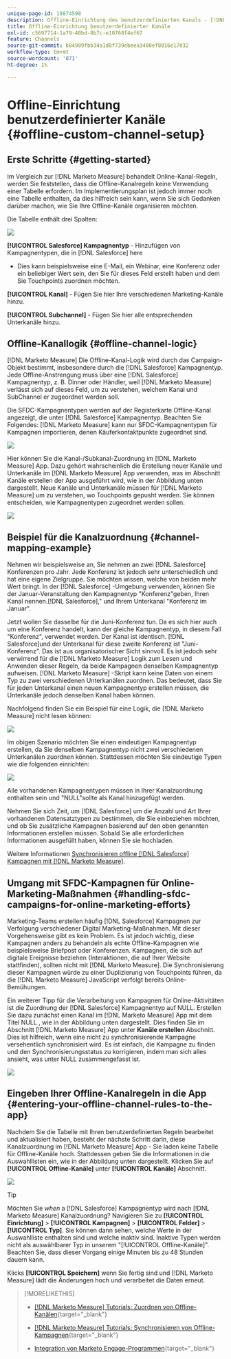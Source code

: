 ```yaml
---
unique-page-id: 18874598
description: Offline-Einrichtung des benutzerdefinierten Kanals - [!DNL Marketo Measure]
title: Offline-Einrichtung benutzerdefinierter Kanäle
exl-id: c5697714-1a79-40bd-8b7c-e10768f4ef67
feature: Channels
source-git-commit: b84909fbb34a1d8f739ebeea3400ef8816e17d32
workflow-type: tm+mt
source-wordcount: '871'
ht-degree: 1%

---
```


# Offline-Einrichtung benutzerdefinierter Kanäle {#offline-custom-channel-setup}

## Erste Schritte {#getting-started}

Im Vergleich zur [!DNL Marketo Measure] behandelt Online-Kanal-Regeln, werden Sie feststellen, dass die Offline-Kanalregeln keine Verwendung einer Tabelle erfordern. Im Implementierungsplan ist jedoch immer noch eine Tabelle enthalten, da dies hilfreich sein kann, wenn Sie sich Gedanken darüber machen, wie Sie Ihre Offline-Kanäle organisieren möchten.

Die Tabelle enthält drei Spalten:

![](assets/1-2.png)

**[!UICONTROL Salesforce] Kampagnentyp** - Hinzufügen von Kampagnentypen, die in [!DNL Salesforce] here

* Dies kann beispielsweise eine E-Mail, ein Webinar, eine Konferenz oder ein beliebiger Wert sein, den Sie für dieses Feld erstellt haben und dem Sie Touchpoints zuordnen möchten.

**[!UICONTROL Kanal]** - Fügen Sie hier Ihre verschiedenen Marketing-Kanäle hinzu.

**[!UICONTROL Subchannel]** - Fügen Sie hier alle entsprechenden Unterkanäle hinzu.

## Offline-Kanallogik {#offline-channel-logic}

[!DNL Marketo Measure] Die Offline-Kanal-Logik wird durch das Campaign-Objekt bestimmt, insbesondere durch die [!DNL Salesforce] Kampagnentyp. Jede Offline-Anstrengung muss über eine [!DNL Salesforce] Kampagnentyp, z. B. Dinner oder Händler, weil [!DNL Marketo Measure] verlässt sich auf dieses Feld, um zu verstehen, welchem Kanal und SubChannel er zugeordnet werden soll.

Die SFDC-Kampagnentypen werden auf der Registerkarte Offline-Kanal angezeigt, die unter [!DNL Salesforce] Kampagnentyp. Beachten Sie Folgendes: [!DNL Marketo Measure] kann nur SFDC-Kampagnentypen für Kampagnen importieren, denen Käuferkontaktpunkte zugeordnet sind.

![](assets/2-2.png)

Hier können Sie die Kanal-/Subkanal-Zuordnung im [!DNL Marketo Measure] App. Dazu gehört wahrscheinlich die Erstellung neuer Kanäle und Unterkanäle im [!DNL Marketo Measure] App verwenden, was im Abschnitt Kanäle erstellen der App ausgeführt wird, wie in der Abbildung unten dargestellt. Neue Kanäle und Unterkanäle müssen für [!DNL Marketo Measure] um zu verstehen, wo Touchpoints gepusht werden. Sie können entscheiden, wie Kampagnentypen zugeordnet werden sollen.

![](assets/3-2.png)

## Beispiel für die Kanalzuordnung {#channel-mapping-example}

Nehmen wir beispielsweise an, Sie nehmen an zwei [!DNL Salesforce] Konferenzen pro Jahr. Jede Konferenz ist jedoch sehr unterschiedlich und hat eine eigene Zielgruppe. Sie möchten wissen, welche von beiden mehr Wert bringt. In der [!DNL Salesforce] -Umgebung verwenden, können Sie der Januar-Veranstaltung den Kampagnentyp &quot;Konferenz&quot;geben, Ihren Kanal nennen.[!DNL Salesforce],&quot; und Ihrem Unterkanal &quot;Konferenz im Januar&quot;.

Jetzt wollen Sie dasselbe für die Juni-Konferenz tun. Da es sich hier auch um eine Konferenz handelt, kann der gleiche Kampagnentyp, in diesem Fall &quot;Konferenz&quot;, verwendet werden. Der Kanal ist identisch. [!DNL Salesforce]und der Unterkanal für diese zweite Konferenz ist &quot;Juni-Konferenz&quot;. Das ist aus organisatorischer Sicht sinnvoll. Es ist jedoch sehr verwirrend für die [!DNL Marketo Measure] Logik zum Lesen und Anwenden dieser Regeln, da beide Kampagnen denselben Kampagnentyp aufweisen. [!DNL Marketo Measure] -Skript kann keine Daten von einem Typ zu zwei verschiedenen Unterkanälen zuordnen. Das bedeutet, dass Sie für jeden Unterkanal einen neuen Kampagnentyp erstellen müssen, die Unterkanäle jedoch denselben Kanal haben können.

Nachfolgend finden Sie ein Beispiel für eine Logik, die [!DNL Marketo Measure] nicht lesen können:

![](assets/4-2.png)

Im obigen Szenario möchten Sie einen eindeutigen Kampagnentyp erstellen, da Sie denselben Kampagnentyp nicht zwei verschiedenen Unterkanälen zuordnen können. Stattdessen möchten Sie eindeutige Typen wie die folgenden einrichten:

![](assets/5-2.png)

Alle vorhandenen Kampagnentypen müssen in Ihrer Kanalzuordnung enthalten sein und &quot;NULL&quot;sollte als Kanal hinzugefügt werden.

Nehmen Sie sich Zeit, um [!DNL Salesforce] um die Anzahl und Art Ihrer vorhandenen Datensatztypen zu bestimmen, die Sie einbeziehen möchten, und ob Sie zusätzliche Kampagnen basierend auf den oben genannten Informationen erstellen müssen. Sobald Sie alle erforderlichen Informationen ausgefüllt haben, können Sie sie hochladen.

Weitere Informationen [Synchronisieren offline [!DNL Salesforce] Kampagnen mit [!DNL Marketo Measure]](/help/channel-tracking-and-setup/offline-channels/legacy-processes/syncing-offline-campaigns.md).

## Umgang mit SFDC-Kampagnen für Online-Marketing-Maßnahmen {#handling-sfdc-campaigns-for-online-marketing-efforts}

Marketing-Teams erstellen häufig [!DNL Salesforce] Kampagnen zur Verfolgung verschiedener Digital Marketing-Maßnahmen. Mit dieser Vorgehensweise gibt es kein Problem. Es ist jedoch wichtig, diese Kampagnen anders zu behandeln als echte Offline-Kampagnen wie beispielsweise Briefpost oder Konferenzen. Kampagnen, die sich auf digitale Ereignisse beziehen (Interaktionen, die auf Ihrer Website stattfinden), sollten nicht mit [!DNL Marketo Measure]. Die Synchronisierung dieser Kampagnen würde zu einer Duplizierung von Touchpoints führen, da die [!DNL Marketo Measure] JavaScript verfolgt bereits Online-Bemühungen.

Ein weiterer Tipp für die Verarbeitung von Kampagnen für Online-Aktivitäten ist die Zuordnung der [!DNL Salesforce] Kampagnentyp auf NULL. Erstellen Sie dazu zunächst einen Kanal im [!DNL Marketo Measure] App mit dem Titel NULL , wie in der Abbildung unten dargestellt. Dies finden Sie im Abschnitt [!DNL Marketo Measure] App unter **Kanäle erstellen** Abschnitt. Dies ist hilfreich, wenn eine nicht zu synchronisierende Kampagne versehentlich synchronisiert wird. Es ist einfach, die Kampagne zu finden und den Synchronisierungsstatus zu korrigieren, indem man sich alles ansieht, was unter NULL zusammengefasst ist.

![](assets/6-2.png)

## Eingeben Ihrer Offline-Kanalregeln in die App {#entering-your-offline-channel-rules-to-the-app}

Nachdem Sie die Tabelle mit Ihren benutzerdefinierten Regeln bearbeitet und aktualisiert haben, besteht der nächste Schritt darin, diese Kanalzuordnung im [!DNL Marketo Measure] App - Sie laden keine Tabelle für Offline-Kanäle hoch. Stattdessen geben Sie die Informationen in die Auswahllisten ein, wie in der Abbildung unten dargestellt. Klicken Sie auf **[!UICONTROL Offline-Kanäle]** unter **[!UICONTROL Kanäle]** Abschnitt.

![](assets/7-2.png)

>[!TIP]
>
>Möchten Sie _when_ a [!DNL Salesforce] Kampagnentyp wird nach [!DNL Marketo Measure] Kanalzuordnung? Navigieren Sie zu **[!UICONTROL Einrichtung]** > **[!UICONTROL Kampagnen]** > **[!UICONTROL Felder]** > **[!UICONTROL Typ]**. Sie können dann sehen, welche Werte in der Auswahlliste enthalten sind und welche inaktiv sind. Inaktive Typen werden nicht als auswählbarer Typ in unserem &quot;[!UICONTROL Offline-Kanäle]&quot;. Beachten Sie, dass dieser Vorgang einige Minuten bis zu 48 Stunden dauern kann.

Klicks **[!UICONTROL Speichern]** wenn Sie fertig sind und [!DNL Marketo Measure] lädt die Änderungen hoch und verarbeitet die Daten erneut.

>[!MORELIKETHIS]
>
>* [[!DNL Marketo Measure] Tutorials: Zuordnen von Offline-Kanälen](https://experienceleague.adobe.com/en/docs/marketo-measure-learn/tutorials/onboarding/marketo-measure-salesforce/mapping-offline-channels){target="_blank"}
>
>* [[!DNL Marketo Measure] Tutorials: Synchronisieren von Offline-Kampagnen](https://experienceleague.adobe.com/en/docs/marketo-measure-learn/tutorials/onboarding/marketo-measure-salesforce/syncing-offline-campaigns){target="_blank"}
>
>* [Integration von Marketo Engage-Programmen](/help/marketo-measure-and-marketo/marketo-measure-integrations-with-marketo/marketo-engage-programs-integration.md#channel-mapping){target="_blank"}
